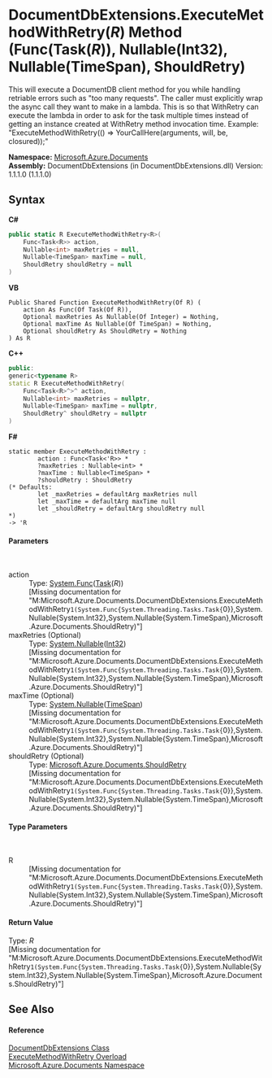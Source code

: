 # DocumentDbExtensions.ExecuteMethodWithRetry(*R*) Method (Func(Task(*R*)), Nullable(Int32), Nullable(TimeSpan), ShouldRetry)
 

This will execute a DocumentDB client method for you while handling retriable errors such as "too many requests". The caller must explicitly wrap the async call they want to make in a lambda. This is so that WithRetry can execute the lambda in order to ask for the task multiple times instead of getting an instance created at WithRetry method invocation time. Example: "ExecuteMethodWithRetry(() => YourCallHere(arguments, will, be, closured));"

**Namespace:**&nbsp;<a href="856b2e23-9c8b-2618-f913-67d85d500616">Microsoft.Azure.Documents</a><br />**Assembly:**&nbsp;DocumentDbExtensions (in DocumentDbExtensions.dll) Version: 1.1.1.0 (1.1.1.0)

## Syntax

**C#**<br />
``` C#
public static R ExecuteMethodWithRetry<R>(
	Func<Task<R>> action,
	Nullable<int> maxRetries = null,
	Nullable<TimeSpan> maxTime = null,
	ShouldRetry shouldRetry = null
)

```

**VB**<br />
``` VB
Public Shared Function ExecuteMethodWithRetry(Of R) ( 
	action As Func(Of Task(Of R)),
	Optional maxRetries As Nullable(Of Integer) = Nothing,
	Optional maxTime As Nullable(Of TimeSpan) = Nothing,
	Optional shouldRetry As ShouldRetry = Nothing
) As R
```

**C++**<br />
``` C++
public:
generic<typename R>
static R ExecuteMethodWithRetry(
	Func<Task<R>^>^ action, 
	Nullable<int> maxRetries = nullptr, 
	Nullable<TimeSpan> maxTime = nullptr, 
	ShouldRetry^ shouldRetry = nullptr
)
```

**F#**<br />
``` F#
static member ExecuteMethodWithRetry : 
        action : Func<Task<'R>> * 
        ?maxRetries : Nullable<int> * 
        ?maxTime : Nullable<TimeSpan> * 
        ?shouldRetry : ShouldRetry 
(* Defaults:
        let _maxRetries = defaultArg maxRetries null
        let _maxTime = defaultArg maxTime null
        let _shouldRetry = defaultArg shouldRetry null
*)
-> 'R 

```


#### Parameters
&nbsp;<dl><dt>action</dt><dd>Type: <a href="http://msdn2.microsoft.com/en-us/library/bb534960" target="_blank">System.Func</a>(<a href="http://msdn2.microsoft.com/en-us/library/dd321424" target="_blank">Task</a>(*R*))<br />\[Missing <param name="action"/> documentation for "M:Microsoft.Azure.Documents.DocumentDbExtensions.ExecuteMethodWithRetry``1(System.Func{System.Threading.Tasks.Task{``0}},System.Nullable{System.Int32},System.Nullable{System.TimeSpan},Microsoft.Azure.Documents.ShouldRetry)"\]</dd><dt>maxRetries (Optional)</dt><dd>Type: <a href="http://msdn2.microsoft.com/en-us/library/b3h38hb0" target="_blank">System.Nullable</a>(<a href="http://msdn2.microsoft.com/en-us/library/td2s409d" target="_blank">Int32</a>)<br />\[Missing <param name="maxRetries"/> documentation for "M:Microsoft.Azure.Documents.DocumentDbExtensions.ExecuteMethodWithRetry``1(System.Func{System.Threading.Tasks.Task{``0}},System.Nullable{System.Int32},System.Nullable{System.TimeSpan},Microsoft.Azure.Documents.ShouldRetry)"\]</dd><dt>maxTime (Optional)</dt><dd>Type: <a href="http://msdn2.microsoft.com/en-us/library/b3h38hb0" target="_blank">System.Nullable</a>(<a href="http://msdn2.microsoft.com/en-us/library/269ew577" target="_blank">TimeSpan</a>)<br />\[Missing <param name="maxTime"/> documentation for "M:Microsoft.Azure.Documents.DocumentDbExtensions.ExecuteMethodWithRetry``1(System.Func{System.Threading.Tasks.Task{``0}},System.Nullable{System.Int32},System.Nullable{System.TimeSpan},Microsoft.Azure.Documents.ShouldRetry)"\]</dd><dt>shouldRetry (Optional)</dt><dd>Type: <a href="fd8841db-a84c-d819-ba43-6a0f45838100">Microsoft.Azure.Documents.ShouldRetry</a><br />\[Missing <param name="shouldRetry"/> documentation for "M:Microsoft.Azure.Documents.DocumentDbExtensions.ExecuteMethodWithRetry``1(System.Func{System.Threading.Tasks.Task{``0}},System.Nullable{System.Int32},System.Nullable{System.TimeSpan},Microsoft.Azure.Documents.ShouldRetry)"\]</dd></dl>

#### Type Parameters
&nbsp;<dl><dt>R</dt><dd>\[Missing <typeparam name="R"/> documentation for "M:Microsoft.Azure.Documents.DocumentDbExtensions.ExecuteMethodWithRetry``1(System.Func{System.Threading.Tasks.Task{``0}},System.Nullable{System.Int32},System.Nullable{System.TimeSpan},Microsoft.Azure.Documents.ShouldRetry)"\]</dd></dl>

#### Return Value
Type: *R*<br />\[Missing <returns> documentation for "M:Microsoft.Azure.Documents.DocumentDbExtensions.ExecuteMethodWithRetry``1(System.Func{System.Threading.Tasks.Task{``0}},System.Nullable{System.Int32},System.Nullable{System.TimeSpan},Microsoft.Azure.Documents.ShouldRetry)"\]

## See Also


#### Reference
<a href="2e7c24fb-f7c9-2314-1ff8-386e1be4f471">DocumentDbExtensions Class</a><br /><a href="4aab78a9-c2b3-9fb0-4664-042813d7d2db">ExecuteMethodWithRetry Overload</a><br /><a href="856b2e23-9c8b-2618-f913-67d85d500616">Microsoft.Azure.Documents Namespace</a><br />